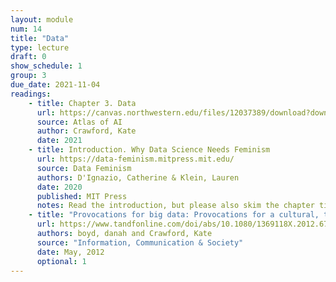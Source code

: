 ```yaml
---
layout: module
num: 14
title: "Data"
type: lecture
draft: 0
show_schedule: 1
group: 3
due_date: 2021-11-04
readings:
    - title: Chapter 3. Data
      url: https://canvas.northwestern.edu/files/12037389/download?download_frd=1
      source: Atlas of AI
      author: Crawford, Kate 
      date: 2021
    - title: Introduction. Why Data Science Needs Feminism
      url: https://data-feminism.mitpress.mit.edu/
      source: Data Feminism
      authors: D'Ignazio, Catherine & Klein, Lauren
      date: 2020
      published: MIT Press
      notes: Read the introduction, but please also skim the chapter titles to get a sense of the book.
    - title: "Provocations for big data: Provocations for a cultural, technological, and scholarly phenomenon"
      url: https://www.tandfonline.com/doi/abs/10.1080/1369118X.2012.678878
      authors: boyd, danah and Crawford, Kate 
      source: "Information, Communication & Society"
      date: May, 2012
      optional: 1
---
```


<!-- Ideas to cover: 
## Databases
* Why are they useful? 
* It used to be the case that...
   * Databases were only to organize information (a way to store, retrieve, archive, version, document, info). 
   * Ask questions of the data. Tax info, HR databases (hiring, etc.), recipients of public services, geodatabases of protected lands and habitats, genome databases, etc. Stores used them to track inventory.

## Databases & Ideology
There's a common trope of "from data -> information -> knowledge" but many scholars (including Benjamin) have critiqued this notion. A databases is theory of the world, given the things you need to / hope to do with empirical information that you’re collecting. As such, **people** decide which features are worth collecting based on the use cases. All data is constructed in a particular context with a particular goal in mind. And with those decisions come judgement calls, which are made by the creator:
* How you sample
* The features you collect
* The conclusions you draw

## What’s new in an era of big data? 
### Data Collection
* Pervasiveness and ubiquity of da: size, scale, and types (personal) of data that are being collected
* New opportunities for data collection
    * Third party cookies, clicking and browsing history, reading your email, platform trackers: https://www.nytimes.com/2017/07/03/smarter-living/how-to-see-what-the-internet-knows-about-you.html 
    * Sensors
    * Video cameras everywhere
    * Intercepting communication transmission; cellphone logs
* **Speed:** Databases are getting built and processed in real-time

### Replication and Aggregation
* Databases are being copied, replicated, and remixed over the internet.
* Disparate data sources being stitched together, bought and sold, reprocessed, etc.

### New Statistical and Computational Methods
New computational methods on a range of new data sources have powered many new types of applications:
    * Widespread use of statistics and data-driven algorithmic methods (ML) over user-generated data at an unprecedented size and a scale
    * From mostly descriptive to leveraging correlations to derive features, classify entities, and make predictions about behavior: ML / Data Science -->
